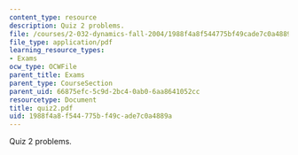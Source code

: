 ```yaml
---
content_type: resource
description: Quiz 2 problems.
file: /courses/2-032-dynamics-fall-2004/1988f4a8f544775bf49cade7c0a4889a_quiz2.pdf
file_type: application/pdf
learning_resource_types:
- Exams
ocw_type: OCWFile
parent_title: Exams
parent_type: CourseSection
parent_uid: 66875efc-5c9d-2bc4-0ab0-6aa8641052cc
resourcetype: Document
title: quiz2.pdf
uid: 1988f4a8-f544-775b-f49c-ade7c0a4889a
---
```

Quiz 2 problems.

